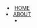 <header><navbar placement="top" type="inverse">
  <a slot="brand" href="{{baseUrl}}/index.html" title="Home" class="navbar-brand"><i class="far fa-file-image"></i></a>
  <li><a href="{{baseUrl}}/index.html" class="nav-link">HOME</a></li>
  <li><a href="{{baseUrl}}/about.html" class="nav-link">ABOUT</a></li>
  <li slot="right">
    <form class="navbar-form">
      <searchbar :data="searchData" placeholder="Search" :on-hit="searchCallback" menu-align-right></searchbar>
    </form>
  </li>
</navbar></header>
